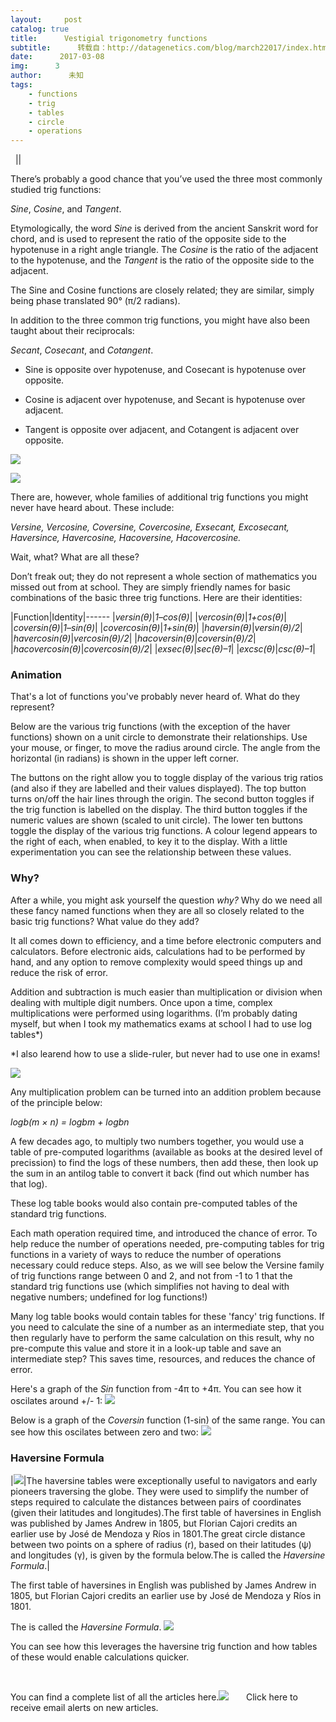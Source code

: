 ```yaml
---
layout:     post
catalog: true
title:      Vestigial trigonometry functions
subtitle:      转载自：http://datagenetics.com/blog/march22017/index.html
date:      2017-03-08
img:      3
author:      未知
tags:
    - functions
    - trig
    - tables
    - circle
    - operations
---
```






 
||

There’s probably a good chance that you’ve used the three most commonly studied trig functions:

*Sine*, *Cosine*, and *Tangent*.

Etymologically, the word *Sine* is derived from the ancient Sanskrit word for chord, and is used to represent the ratio of the opposite side to the hypotenuse in a right angle triangle. The *Cosine* is the ratio of the adjacent to the hypotenuse, and the *Tangent* is the ratio of the opposite side to the adjacent.

The Sine and Cosine functions are closely related; they are similar, simply being phase translated 90° (π/2 radians).

In addition to the three common trig functions, you might have also been taught about their reciprocals:

*Secant*, *Cosecant*, and *Cotangent*.

- Sine is opposite over hypotenuse, and Cosecant is hypotenuse over opposite.

- Cosine is adjacent over hypotenuse, and Secant is hypotenuse over adjacent.

- Tangent is opposite over adjacent, and Cotangent is adjacent over opposite.

![](http://datagenetics.com/blog/march22017/ra.png)

![](http://datagenetics.com/blog/march22017/eq.png)


There are, however, whole families of additional trig functions you might never have heard about. These include:

*Versine, Vercosine, Coversine, Covercosine, Exsecant, Excosecant, Haversince, Havercosine, Hacoversine, Hacovercosine.*

Wait, what? What are all these?

Don’t freak out; they do not represent a whole section of mathematics you missed out from at school. They are simply friendly names for basic combinations of the basic three trig functions. Here are their identities:

|Function|Identity|------
|*versin(θ)*|*1–cos(θ)*|
|*vercosin(θ)*|*1+cos(θ)*|
|*coversin(θ)*|*1–sin(θ)*|
|*covercosin(θ)*|*1+sin(θ)*|
|*haversin(θ)*|*versin(θ)/2*|
|*havercosin(θ)*|*vercosin(θ)/2*|
|*hacoversin(θ)*|*coversin(θ)/2*|
|*hacovercosin(θ)*|*covercosin(θ)/2*|
|*exsec(θ)*|*sec(θ)–1*|
|*excsc(θ)*|*csc(θ)–1*|

### Animation

That's a lot of functions you've probably never heard of. What do they represent?

Below are the various trig functions (with the exception of the haver functions) shown on a unit circle to demonstrate their relationships. Use your mouse, or finger, to move the radius around circle. The angle from the horizontal (in radians) is shown in the upper left corner.

The buttons on the right allow you to toggle display of the various trig ratios (and also if they are labelled and their values displayed). The top button turns on/off the hair lines through the origin. The second button toggles if the trig function is labelled on the display. The third button toggles if the numeric values are shown (scaled to unit circle). The lower ten buttons toggle the display of the various trig functions. A colour legend appears to the right of each, when enabled, to key it to the display. With a little experimentation you can see the relationship between these values.

### Why?

After a while, you might ask yourself the question *why?* Why do we need all these fancy named functions when they are all so closely related to the basic trig functions? What value do they add?

It all comes down to efficiency, and a time before electronic computers and calculators. Before electronic aids, calculations had to be performed by hand, and any option to remove complexity would speed things up and reduce the risk of error.

Addition and subtraction is much easier than multiplication or division when dealing with multiple digit numbers. Once upon a time, complex multiplications were performed using logarithms. (I’m probably dating myself, but when I took my mathematics exams at school I had to use log tables*)

*I also learend how to use a slide-ruler, but never had to use one in exams!

![](http://datagenetics.com/blog/march22017/log.jpg)


Any multiplication problem can be turned into an addition problem because of the principle below:

*logb(m × n) = logbm + logbn*


A few decades ago, to multiply two numbers together, you would use a table of pre-computed logarithms (available as books at the desired level of precission) to find the logs of these numbers, then add these, then look up the sum in an antilog table to convert it back (find out which number has that log).

These log table books would also contain pre-computed tables of the standard trig functions.

Each math operation required time, and introduced the chance of error. To help reduce the number of operations needed, pre-computing tables for trig functions in a variety of ways to reduce the number of operations necessary could reduce steps. Also, as we will see below the Versine family of trig functions range between 0 and 2, and not from -1 to 1 that the standard trig functions use (which simplifies not having to deal with negative numbers; undefined for log functions!)

Many log table books would contain tables for these 'fancy' trig functions. If you need to calculate the sine of a number as an intermediate step, that you then regularly have to perform the same calculation on this result, why no pre-compute this value and store it in a look-up table and save an intermediate step? This saves time, resources, and reduces the chance of error.

Here's a graph of the *Sin* function from -4π to +4π. You can see how it oscilates around +/- 1: 
![](http://datagenetics.com/blog/march22017/sine.png)


Below is a graph of the *Coversin* function (1-sin) of the same range. You can see how this oscilates between zero and two:
![](http://datagenetics.com/blog/march22017/vercos.png)


### Haversine Formula
|![](http://datagenetics.com/blog/march22017/sphere.png)|The haversine tables were exceptionally useful to navigators and early pioneers traversing the globe. They were used to simplify the number of steps required to calculate the distances between pairs of coordinates (given their latitudes and longitudes).The first table of haversines in English was published by James Andrew in 1805, but Florian Cajori credits an earlier use by José de Mendoza y Ríos in 1801.The great circle distance between two points on a sphere of radius (r), based on their latitudes (ψ) and longitudes (γ), is given by the formula below.The is called the *Haversine Formula*.|

The first table of haversines in English was published by James Andrew in 1805, but Florian Cajori credits an earlier use by José de Mendoza y Ríos in 1801.

The is called the *Haversine Formula*.
![](http://datagenetics.com/blog/march22017/eq1.png)


You can see how this leverages the haversine trig function and how tables of these would enable calculations quicker.







 

You can find a complete list of all the articles here.![](http://datagenetics.com/images/n.gif)
      Click here to receive email alerts on new articles.
